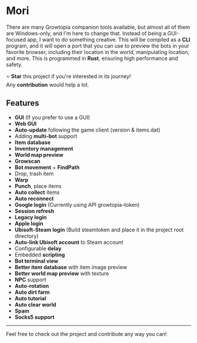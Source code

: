 # Mori

There are many Growtopia companion tools available, but almost all of them are Windows-only, and I'm here to change that. Instead of being a GUI-focused app, I want to do something creative. This will be compiled as a **CLI** program, and it will open a port that you can use to preview the bots in your favorite browser, including their location in the world, manipulating location, and more. This is programmed in **Rust**, ensuring high performance and safety.

⭐ **Star** this project if you're interested in its journey!  
Any **contribution** would help a lot.

## Features

- **GUI** (If you prefer to use a GUI)
- **Web GUI**
- **Auto-update** following the game client (version & items.dat)
- Adding **multi-bot** support
- **Item database**
- **Inventory management**
- **World map preview**
- **Growscan**
- **Bot movement** + **FindPath**
- Drop, trash item
- **Warp**
- **Punch**, place items
- **Auto collect** items
- **Auto reconnect**
- **Google login** (Currently using API growtopia-token)
- **Session refresh**
- **Legacy login**
- **Apple login**
- **Ubisoft-Steam login** (Build steamtoken and place it in the project root directory)
- **Auto-link Ubisoft account** to Steam account
- Configurable **delay**
- Embedded **scripting**
- **Bot terminal view**
- **Better item database** with item image preview
- **Better world map preview** with texture
- **NPC** support
- **Auto-rotation**
- **Auto dirt farm**
- **Auto tutorial**
- **Auto clear world**
- **Spam**
- **Socks5 support**

---

Feel free to check out the project and contribute any way you can!
